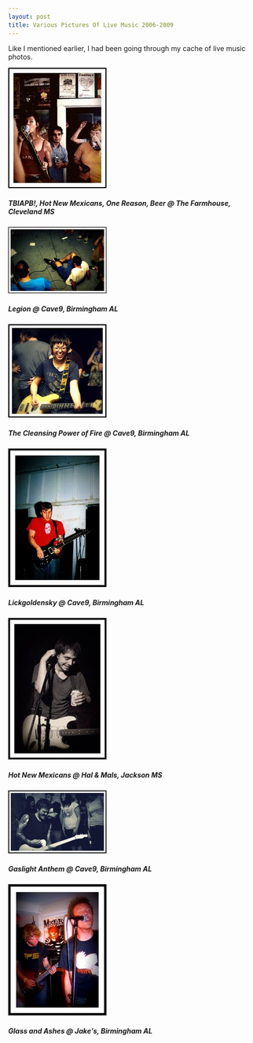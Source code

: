 ```yaml
---
layout: post
title: Various Pictures Of Live Music 2006-2009
---
```

Like I mentioned earlier, I had been going through my cache of live music photos.  

<a href="/images/livemusic/tbiapb_hnm_1r.jpg"><img src='/images/livemusic/thumbs/tbiapb_hnm_1r.jpg' alt='TBIAPB!, Hot New Mexicans, One Reason, Beer' /></a>
##### TBIAPB!, Hot New Mexicans, One Reason, Beer @ The Farmhouse, Cleveland MS  

<a href="/images/livemusic/legion.jpg"><img src='/images/livemusic/thumbs/legion.jpg' alt='Legion' /></a>
##### Legion @ Cave9, Birmingham AL  

<a href="/images/livemusic/tcpof.jpg"><img src='/images/livemusic/thumbs/tcpof.jpg' alt='The Cleansing Power of Fire' /></a>
##### The Cleansing Power of Fire @ Cave9, Birmingham AL  

<a href="/images/livemusic/lickgoldensky.jpg"><img src='/images/livemusic/thumbs/lickgoldensky.jpg' alt='Lickgoldensky' /></a>
##### Lickgoldensky @ Cave9, Birmingham AL  

<a href="/images/livemusic/hnm.jpg"><img src='/images/livemusic/thumbs/hnm.jpg' alt='Hot New Mexicans' /></a>
##### Hot New Mexicans @ Hal & Mals, Jackson MS

<a href="/images/livemusic/gaslight_anthem.jpg"><img src='/images/livemusic/thumbs/gaslight_anthem.jpg' alt='Gaslight Anthem' /></a>
##### Gaslight Anthem @ Cave9, Birmingham AL

<a href="/images/livemusic/glass_and_ashes.jpg"><img src='/images/livemusic/thumbs/glass_and_ashes.jpg' alt='Glass and Ashes' /></a>
##### Glass and Ashes @ Jake's, Birmingham AL

